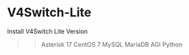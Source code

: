 # V4Switch-Lite

Install V4Switch Lite Version

>> Asterisk 17
>>CentOS 7
>>MySQL MariaDB
>>AGI Python

